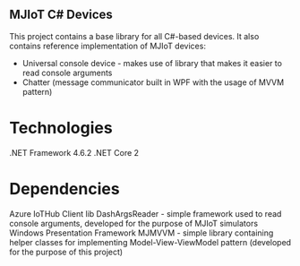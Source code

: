 ## MJIoT C# Devices
This project contains a base library for all C#-based devices. It also contains reference implementation of MJIoT devices:
* Universal console device - makes use of library that makes it easier to read console arguments
* Chatter (message communicator built in WPF with the usage of MVVM pattern)

# Technologies
.NET Framework 4.6.2
.NET Core 2

# Dependencies
Azure IoTHub Client lib
DashArgsReader - simple framework used to read console arguments, developed for the purpose of MJIoT simulators
Windows Presentation Framework
MJMVVM - simple library containing helper classes for implementing Model-View-ViewModel pattern (developed for the purpose of this project)
